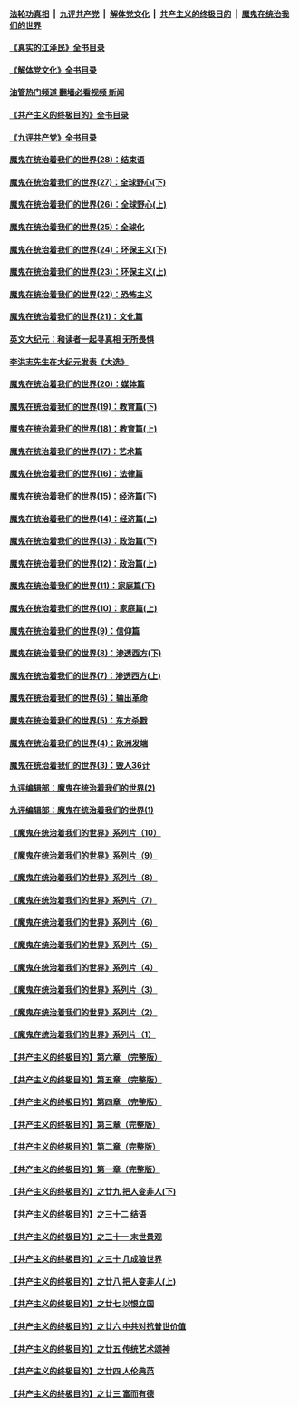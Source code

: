 ####  [法轮功真相](../../../../basic/blob/master/README.md?t=09032201) &nbsp;|&nbsp; [九评共产党](../../../../9ping.md/blob/master/README.md?t=09032201) &nbsp;|&nbsp; [解体党文化](../../../../jtdwh.md/blob/master/README.md?t=09032201)  &nbsp;|&nbsp; [共产主义的终极目的](../../../../gczydzjmd.md/blob/master/README.md?t=09032201) &nbsp;|&nbsp; [魔鬼在统治我们的世界](../../../../mgztzwmdsj.md/blob/master/README.md?t=09032201) 

#### [《真实的江泽民》全书目录](../pages/nsc422/n13721399.md?t=09032201) 

#### [《解体党文化》全书目录](../pages/nsc422/n13721157.md?t=09032201) 

#### [油管热门频道 翻墙必看视频 新闻](http://45.76.130.85:81/youtube.html?09032201)

#### [《共产主义的终极目的》全书目录](../pages/nsc422/n13721048.md?t=09032201) 

#### [《九评共产党》全书目录](../pages/nsc422/n13708085.md?t=09032201) 

#### [魔鬼在统治着我们的世界(28)：结束语](../pages/nsc422/n10936246.md?t=09032201) 

#### [魔鬼在统治着我们的世界(27)：全球野心(下)](../pages/nsc422/n10928319.md?t=09032201) 

#### [魔鬼在统治着我们的世界(26)：全球野心(上)](../pages/nsc422/n10900318.md?t=09032201) 

#### [魔鬼在统治着我们的世界(25)：全球化](../pages/nsc422/n10788205.md?t=09032201) 

#### [魔鬼在统治着我们的世界(24)：环保主义(下)](../pages/nsc422/n10695307.md?t=09032201) 

#### [魔鬼在统治着我们的世界(23)：环保主义(上)](../pages/nsc422/n10688613.md?t=09032201) 

#### [魔鬼在统治着我们的世界(22)：恐怖主义](../pages/nsc422/n10614727.md?t=09032201) 

#### [魔鬼在统治着我们的世界(21)：文化篇](../pages/nsc422/n10597706.md?t=09032201) 

#### [英文大纪元：和读者一起寻真相 无所畏惧](../pages/nsc422/n12542027.md?t=09032201) 

#### [李洪志先生在大纪元发表《大选》](../pages/nsc422/n12534746.md?t=09032201) 

#### [魔鬼在统治着我们的世界(20)：媒体篇](../pages/nsc422/n10586579.md?t=09032201) 

#### [魔鬼在统治着我们的世界(19)：教育篇(下)](../pages/nsc422/n10564808.md?t=09032201) 

#### [魔鬼在统治着我们的世界(18)：教育篇(上)](../pages/nsc422/n10526970.md?t=09032201) 

#### [魔鬼在统治着我们的世界(17)：艺术篇](../pages/nsc422/n10499093.md?t=09032201) 

#### [魔鬼在统治着我们的世界(16)：法律篇](../pages/nsc422/n10485969.md?t=09032201) 

#### [魔鬼在统治着我们的世界(15)：经济篇(下)](../pages/nsc422/n10469975.md?t=09032201) 

#### [魔鬼在统治着我们的世界(14)：经济篇(上)](../pages/nsc422/n10457370.md?t=09032201) 

#### [魔鬼在统治着我们的世界(13)：政治篇(下)](../pages/nsc422/n10448270.md?t=09032201) 

#### [魔鬼在统治着我们的世界(12)：政治篇(上)](../pages/nsc422/n10444576.md?t=09032201) 

#### [魔鬼在统治着我们的世界(11)：家庭篇(下)](../pages/nsc422/n10440961.md?t=09032201) 

#### [魔鬼在统治着我们的世界(10)：家庭篇(上)](../pages/nsc422/n10435448.md?t=09032201) 

#### [魔鬼在统治着我们的世界(9)：信仰篇](../pages/nsc422/n10432159.md?t=09032201) 

#### [魔鬼在统治着我们的世界(8)：渗透西方(下)](../pages/nsc422/n10429603.md?t=09032201) 

#### [魔鬼在统治着我们的世界(7)：渗透西方(上)](../pages/nsc422/n10426013.md?t=09032201) 

#### [魔鬼在统治着我们的世界(6)：输出革命](../pages/nsc422/n10421536.md?t=09032201) 

#### [魔鬼在统治着我们的世界(5)：东方杀戮](../pages/nsc422/n10417707.md?t=09032201) 

#### [魔鬼在统治着我们的世界(4)：欧洲发端](../pages/nsc422/n10414890.md?t=09032201) 

#### [魔鬼在统治着我们的世界(3)：毁人36计](../pages/nsc422/n10411583.md?t=09032201) 

#### [九评编辑部：魔鬼在统治着我们的世界(2)](../pages/nsc422/n10410036.md?t=09032201) 

#### [九评编辑部：魔鬼在统治着我们的世界(1)](../pages/nsc422/n10406825.md?t=09032201) 

#### [《魔鬼在统治着我们的世界》系列片（10）](../pages/nsc422/n12292670.md?t=09032201) 

#### [《魔鬼在统治着我们的世界》系列片（9）](../pages/nsc422/n12290859.md?t=09032201) 

#### [《魔鬼在统治着我们的世界》系列片（8）](../pages/nsc422/n12287445.md?t=09032201) 

#### [《魔鬼在统治着我们的世界》系列片（7）](../pages/nsc422/n12283425.md?t=09032201) 

#### [《魔鬼在统治着我们的世界》系列片（6）](../pages/nsc422/n12282314.md?t=09032201) 

#### [《魔鬼在统治着我们的世界》系列片（5）](../pages/nsc422/n12281419.md?t=09032201) 

#### [《魔鬼在统治着我们的世界》系列片（4）](../pages/nsc422/n12274024.md?t=09032201) 

#### [《魔鬼在统治着我们的世界》系列片（3）](../pages/nsc422/n12271322.md?t=09032201) 

#### [《魔鬼在统治着我们的世界》系列片（2）](../pages/nsc422/n12269049.md?t=09032201) 

#### [《魔鬼在统治着我们的世界》系列片（1）](../pages/nsc422/n12267575.md?t=09032201) 

#### [【共产主义的终极目的】第六章 （完整版）](../pages/nsc422/n11428913.md?t=09032201) 

#### [【共产主义的终极目的】第五章 （完整版）](../pages/nsc422/n11428912.md?t=09032201) 

#### [【共产主义的终极目的】第四章 （完整版）](../pages/nsc422/n11428907.md?t=09032201) 

#### [【共产主义的终极目的】第三章（完整版）](../pages/nsc422/n11428848.md?t=09032201) 

#### [【共产主义的终极目的】第二章（完整版）](../pages/nsc422/n11428831.md?t=09032201) 

#### [【共产主义的终极目的】第一章（完整版）](../pages/nsc422/n11417651.md?t=09032201) 

#### [【共产主义的终极目的】之廿九 把人变非人(下)](../pages/nsc422/n11344140.md?t=09032201) 

#### [【共产主义的终极目的】之三十二 结语](../pages/nsc422/n11360535.md?t=09032201) 

#### [【共产主义的终极目的】之三十一 末世景观](../pages/nsc422/n11351129.md?t=09032201) 

#### [【共产主义的终极目的】之三十 几成狼世界](../pages/nsc422/n11348280.md?t=09032201) 

#### [【共产主义的终极目的】之廿八 把人变非人(上)](../pages/nsc422/n11340492.md?t=09032201) 

#### [【共产主义的终极目的】之廿七 以恨立国](../pages/nsc422/n11336944.md?t=09032201) 

#### [【共产主义的终极目的】之廿六 中共对抗普世价值](../pages/nsc422/n11324785.md?t=09032201) 

#### [【共产主义的终极目的】之廿五 传统艺术颂神](../pages/nsc422/n11296396.md?t=09032201) 

#### [【共产主义的终极目的】之廿四 人伦典范](../pages/nsc422/n11296397.md?t=09032201) 

#### [【共产主义的终极目的】之廿三 富而有德](../pages/nsc422/n11283598.md?t=09032201) 

<img src='http://gfw-breaker.win/goodnews/indexes/nsc422.md' width='0px' height='0px'/>

